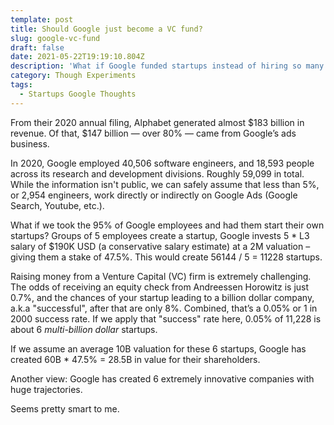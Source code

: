 ```yaml
---
template: post
title: Should Google just become a VC fund?
slug: google-vc-fund
draft: false
date: 2021-05-22T19:19:10.804Z
description: 'What if Google funded startups instead of hiring so many engineers? '
category: Though Experiments
tags:
  - Startups Google Thoughts
---
```

From their 2020 annual filing, Alphabet generated almost $183 billion in revenue. Of that, $147 billion — over 80% — came from Google’s ads business.

In 2020, Google employed 40,506 software engineers, and 18,593 people across its research and development divisions. Roughly 59,099 in total. While the information isn't public, we can safely assume that less than 5%, or 2,954 engineers, work directly or indirectly on Google Ads (Google Search, Youtube, etc.).

What if we took the 95% of Google employees and had them start their own startups? Groups of 5 employees create a startup,  Google invests 5 * L3 salary of $190K USD (a conservative salary estimate) at a 2M valuation – giving them a stake of 47.5%. This would create 56144 / 5 = 11228 startups.

Raising money from a Venture Capital (VC) firm is extremely challenging. The odds of receiving an equity check from Andreessen Horowitz is just 0.7%, and the chances of your startup leading to a billion dollar company, a.k.a "successful", after that are only 8%.  Combined, that’s a 0.05% or 1 in 2000 success rate. If we apply that "success" rate here, 0.05% of 11,228 is about 6  _multi-billion dollar_ startups.

If we assume an average 10B valuation for these 6 startups, Google has created 60B * 47.5% = 28.5B in value for their shareholders.  

Another view: Google has created 6 extremely innovative companies with huge trajectories.

Seems pretty smart to me.
